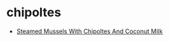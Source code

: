 # chipoltes

 * [Steamed Mussels With Chipoltes And Coconut Milk](../../index/s/steamed-mussels-with-chipoltes-and-coconut-milk-5432.json)
